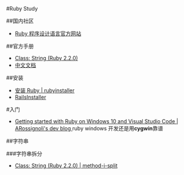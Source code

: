 #Ruby Study

##国内社区
- [Ruby 程序设计语言官方网站 ](https://www.ruby-lang.org/zh_cn/)

##官方手册
- [Class: String (Ruby 2.2.0)](https://ruby-doc.org/core-2.2.0/String.html) 
- [中文文档](https://www.ruby-lang.org/zh_cn/documentation/)


##安装
- [安装 Ruby | rubyinstaller](https://www.ruby-lang.org/zh_cn/documentation/installation/#rubyinstaller)
- [RailsInstaller ](http://railsinstaller.org/en)

#入门
- [Getting started with Ruby on Windows 10 and Visual Studio Code | ARossignoli's dev blog ](https://arossignoli.wordpress.com/2016/01/10/getting-started-with-ruby-on-windows-10-and-visual-studio-code/)
ruby windows 开发还是用**cygwin**靠谱

##字符串

###字符串拆分

- [Class: String (Ruby 2.2.0) | method-i-split](https://ruby-doc.org/core-2.2.0/String.html#method-i-split)

